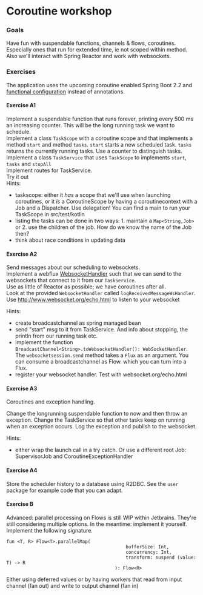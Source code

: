 # Coroutine workshop

### Goals
Have fun with suspendable functions, channels & flows, coroutines. Especially ones that run for extended time, ie not scoped within method. 
Also we'll interact with Spring Reactor and work with websockets.

### Exercises
The application uses the upcoming coroutine enabled Spring Boot 2.2 and [functional configuration](https://github.com/spring-projects-experimental/spring-fu) instead of annotations.

#### Exercise A1

Implement a suspendable function that runs forever, printing every 500 ms an increasing counter. This will be the long running task we want to schedule.  
Implement a class `TaskScope` with a coroutine scope and that implements a method `start` and method `tasks`. `start` starts a new scheduled task. `tasks` returns the currently running tasks. Use a counter to distinguish tasks.  
Implement a class `TaskService` that uses `TaskScope` to implements `start`, `tasks` and `stopAll`  
Implement routes for TaskService.  
Try it out  
Hints:
- taskscope: either it _has_ a scope that we'll use when launching coroutines, or it _is_ a CoroutineScope by having a coroutinecontext with a Job and a Dispatcher. Use delegation! You can find a main to run your TaskScope in src/test/kotlin
- listing the tasks can be done in two ways: 1. maintain a `Map<String,Job>` or 2. use the children of the job. How do we know the name of the Job then?
- think about race conditions in updating data

#### Exercise A2
Send messages about our scheduling to websockets.  
Implement a webflux [WebsocketHandler](https://github.com/spring-projects/spring-framework/blob/master/src/docs/asciidoc/web/webflux-websocket.adoc) such that we can send to the websockets that connect to it from our `TaskService`.  
Use as little of Reactor as possible; we have coroutines after all.  
Look at the provided `WebsocketHandler` called `logReceivedMessageWsHandler`.  
Use http://www.websocket.org/echo.html to listen to your websocket  

Hints:
- create broadcastchannel as spring managed bean
- send "start" msg to it from TaskService. And info about stopping, the println from our running task etc.
- implement the function `BroadcastChannel<String>.toWebsocketHandler(): WebSocketHandler`. The `websocketsession.send` method takes a `Flux` as an argument. You can consume a broadcastchannel as Flow. which you can turn into a Flux. 
- register your websocket handler. Test with websocket.org/echo.html
         
#### Exercise A3
Coroutines and exception handling.

Change the longrunning suspendable function to now and then throw an exception.
Change the TaskService so that other tasks keep on running when an exception occurs. Log the exception and publish to the websocket. 

Hints:
- either wrap the launch call in a try catch. Or use a different root Job: SupervisorJob and CoroutineExceptionHandler
         
#### Exercise A4
Store the scheduler history to a database using R2DBC. See the `user` package for example code that you can adapt.


#### Exercise B 
Advanced: parallel processing on Flows is still WIP within Jetbrains. They're still considering multiple options. In the meantime: implement it yourself.
Implement the following signature. 
```
fun <T, R> Flow<T>.parallelMap(
                                            bufferSize: Int,
                                            concurrency: Int,
                                            transform: suspend (value: T) -> R
                                        ): Flow<R>
```
Either using deferred values or by having workers that read from input channel (fan out) and write to output channel (fan in)

